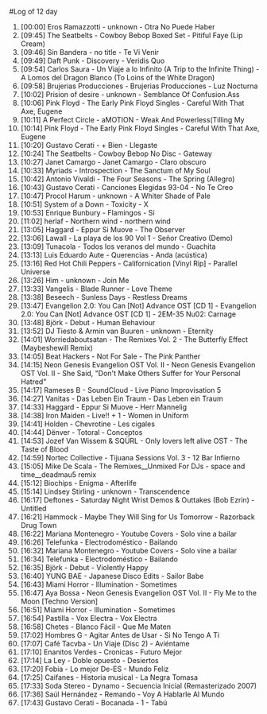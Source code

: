 #Log of 12 day

1. [00:00] Eros Ramazzotti - unknown - Otra No Puede Haber
1. [09:45] The Seatbelts - Cowboy Bebop Boxed Set - Pitiful Faye (Lip Cream)
1. [09:46] Sin Bandera - no title - Te Vi Venir
1. [09:49] Daft Punk - Discovery - Veridis Quo
1. [09:54] Carlos Saura - Un Viaje a lo Infinito (A Trip to the Infinite Thing) - A Lomos del Dragon Blanco (To Loins of the White Dragon)
1. [09:58] Brujerias Producciones - Brujerias Producciones - Luz Nocturna
1. [10:02] Prision of desire - unknown - Semblance Of Confusion.Ass
1. [10:06] Pink Floyd - The Early Pink Floyd Singles - Careful With That Axe, Eugene
1. [10:11] A Perfect Circle - aMOTION - Weak And Powerless(Tilling My
1. [10:14] Pink Floyd - The Early Pink Floyd Singles - Careful With That Axe, Eugene
1. [10:20] Gustavo Cerati - + Bien - Llegaste
1. [10:24] The Seatbelts - Cowboy Bebop No Disc - Gateway
1. [10:27] Janet Camargo - Janet Camargo - Claro obscuro
1. [10:33] Myriads - Introspection - The Sanctum of My Soul
1. [10:42] Antonio Vivaldi - The Four Seasons - The Spring  (Allegro)
1. [10:43] Gustavo Cerati - Canciones Elegidas 93-04 - No Te Creo
1. [10:47] Procol Harum - unknown - A Whiter Shade of Pale
1. [10:51] System of a Down - Toxicity - X
1. [10:53] Enrique Bunbury - Flamingos - Sí
1. [11:02] herlaf - Northern wind - northern wind
1. [13:05] Haggard - Eppur Si Muove - The Observer
1. [13:06] Lawall - La playa de los 90 Vol 1 - Señor Creativo (Demo)
1. [13:09] Tunacola - Todos los veranos del mundo - Guachita
1. [13:13] Luis Eduardo Aute - Querencias - Anda (acústica)
1. [13:16] Red Hot Chili Peppers - Californication [Vinyl Rip] - Parallel Universe
1. [13:26] Him - unknown - Join Me
1. [13:33] Vangelis - Blade Runner - Love Theme
1. [13:38] Beseech - Sunless Days - Restless Dreams
1. [13:47] Evangelion 2.0: You Can [Not] Advance OST [CD 1] - Evangelion 2.0: You Can [Not] Advance OST [CD 1] - 2EM-35 Nu02: Carnage
1. [13:48] Björk - Debut - Human Behaviour
1. [13:52] DJ Tiesto & Armin van Buuren - unknown - Eternity
1. [14:01] Worriedaboutsatan - The Remixes Vol. 2 - The Butterfly Effect (Maybeshewill Remix)
1. [14:05] Beat Hackers - Not For Sale - The Pink Panther
1. [14:15] Neon Genesis Evangelion OST Vol. II - Neon Genesis Evangelion OST Vol. II - She Said, "Don't Make Others Suffer for Your Personal Hatred"
1. [14:17] Rameses B - SoundCloud - Live Piano Improvisation 5
1. [14:27] Vanitas - Das Leben Ein Traum - Das Leben ein Traum
1. [14:33] Haggard - Eppur Si Muove - Herr Mannelig
1. [14:38] Iron Maiden - Live!! + 1 - Women in Uniform
1. [14:41] Holden - Chevrotine - Les cigales
1. [14:44] Dënver - Totoral - Conceptos
1. [14:53] Jozef Van Wissem & SQÜRL - Only lovers left alive OST - The Taste of Blood
1. [14:59] Nortec Collective - Tijuana Sessions Vol. 3 - 12 Bar Infierno
1. [15:05] Mike De Scala - The Remixes__Unmixed For DJs - space and time__deadmau5 remix
1. [15:12] Biochips - Enigma - Afterlife
1. [15:14] Lindsey Stirling - unknown - Transcendence
1. [16:17] Deftones - Saturday Night Wrist Demos & Outtakes (Bob Ezrin) - Untitled
1. [16:21] Hammock - Maybe They Will Sing for Us Tomorrow - Razorback Drug Town
1. [16:22] Mariana Montenegro - Youtube Covers - Solo vine a bailar
1. [16:26] Telefunka - Electrodoméstico - Bailando
1. [16:32] Mariana Montenegro - Youtube Covers - Solo vine a bailar
1. [16:34] Telefunka - Electrodoméstico - Bailando
1. [16:35] Björk - Debut - Violently Happy
1. [16:40] YUNG BAE - Japanese Disco Edits - Sailor Babe
1. [16:43] Miami Horror - Illumination - Sometimes
1. [16:47] Aya Bossa - Neon Genesis Evangelion OST Vol. II - Fly Me to the Moon [Techno Version]
1. [16:51] Miami Horror - Illumination - Sometimes
1. [16:54] Pastilla - Vox Electra - Vox Electra
1. [16:58] Chetes - Blanco Fácil - Que Me Maten
1. [17:02] Hombres G - Agitar Antes de Usar - Si No Tengo A Ti
1. [17:07] Café Tacvba - Un Viaje (Disc 2) - Aviéntame
1. [17:10] Enanitos Verdes - Cronicas - Futuro Mejor
1. [17:14] La Ley - Doble opuesto - Desiertos
1. [17:20] Fobia - Lo mejor De-ES - Mundo Feliz
1. [17:25] Caifanes - Historia musical - La Negra Tomasa
1. [17:33] Soda Stereo - Dynamo - Secuencia Inicial (Remasterizado 2007)
1. [17:36] Saúl Hernández - Remando - Voy A Hablarle Al Mundo
1. [17:43] Gustavo Cerati - Bocanada - 1 - Tabú
